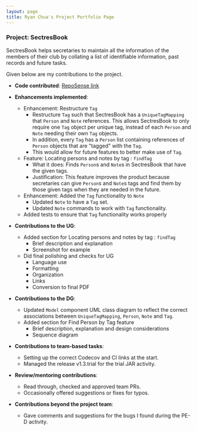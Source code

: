 ```yaml
---
layout: page
title: Ryan Chua's Project Portfolio Page
---
```


### Project: SectresBook

SectresBook helps secretaries to maintain all the information of the members of their club by collating a list of identifiable information, past records and future tasks.

Given below are my contributions to the project.

* **Code contributed**: [RepoSense link](https://nus-cs2103-ay2223s1.github.io/tp-dashboard/?search=w12-2&sort=groupTitle&sortWithin=title&timeframe=commit&mergegroup=&groupSelect=groupByRepos&breakdown=true&checkedFileTypes=docs~functional-code~test-code~other&since=2022-09-16&tabOpen=true&tabType=authorship&zFR=false&tabAuthor=ryanczx&tabRepo=AY2223S1-CS2103T-W12-2%2Ftp%5Bmaster%5D&authorshipIsMergeGroup=false&authorshipFileTypes=docs~functional-code~test-code~other&authorshipIsBinaryFileTypeChecked=false&authorshipIsIgnoredFilesChecked=false)

* **Enhancements implemented**:
  * Enhancement: Restructure `Tag`
    * Restructure `Tag` such that SectresBook has a `UniqueTagMapping` that `Person` and `Note` references. This allows SectresBook to only require one `Tag` object per unique tag, instead of each `Person` and `Note` needing their own `Tag` objects.
    * In addition, every `Tag` has a `Person` list containing references of `Person` objects that are "tagged" with the `Tag`.
    * This would allow for future features to better make use of `Tag`.
  * Feature: Locating persons and notes by tag : `findTag`
    * What it does: Finds `Person`s and `Note`s in SectresBook that have the given tags.
    * Justification: This feature improves the product because secretaries can give `Person`s and `Note`s tags and find them by those given tags when they are needed in the future.
  * Enhancement: Added the `Tag` functionality to `Note`
    * Updated `Note` to have a `Tag` set.
    * Updated `Note` commands to work with `Tag` functionality.
  * Added tests to ensure that `Tag` functionality works properly

* **Contributions to the UG**:
  * Added section for Locating persons and notes by tag : `findTag`
    * Brief description and explanation
    * Screenshot for example
  * Did final polishing and checks for UG
    * Language use
    * Formatting
    * Organization
    * Links
    * Conversion to final PDF

* **Contributions to the DG**:
  * Updated `Model` component UML class diagram to reflect the correct associations between `UniqueTagMapping`, `Person`, `Note` and `Tag`.
  * Added section for Find Person by Tag feature
    * Brief description, explanation and design considerations
    * Sequence diagram

* **Contributions to team-based tasks**:
  * Setting up the correct Codecov and CI links at the start.
  * Managed the release v1.3.trial for the trial JAR activity.

* **Review/mentoring contributions**:
  * Read through, checked and approved team PRs.
  * Occasionally offered suggestions or fixes for typos.

* **Contributions beyond the project team**:
  * Gave comments and suggestions for the bugs I found during the PE-D activity.
